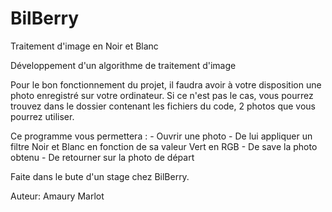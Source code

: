 # BilBerry
Traitement d'image en Noir et Blanc

Développement d'un algorithme de traitement d'image

Pour le bon fonctionnement du projet, il faudra avoir à votre disposition une photo enregistré sur votre ordinateur.
Si ce n'est pas le cas, vous pourrez trouvez dans le dossier contenant les fichiers du code, 2 photos que vous pourrez utiliser.

Ce programme vous permettera :
	- Ouvrir une photo
	- De lui appliquer un filtre Noir et Blanc en fonction de sa valeur Vert en  RGB
	- De save la photo obtenu
	- De retourner sur la photo de départ


Faite dans le bute d'un stage chez BilBerry.

Auteur: Amaury Marlot

